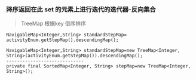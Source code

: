 
### 降序返回在此 set 的元素上进行迭代的迭代器-反向集合
> TreeMap 根据key 倒序排序
```
NavigableMap<Integer,String> standardStepMap= activityEnum.getStepMap().descendingMap();

NavigableMap<Integer,String> standardStepMap=new TreeMap<Integer, String>(activityEnum.getStepMap()).descendingMap();
-----------------------------
private final SortedMap<Integer, String> stepMap=new TreeMap<Integer, String>();
```

